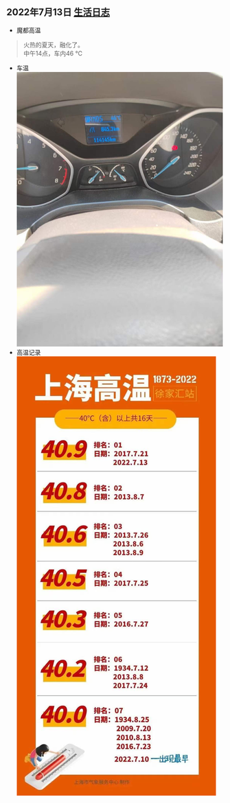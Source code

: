 ## 2022年7月13日  [生活日志](../life.md)
- 魔都高温 
>  火热的夏天，融化了。  
中午14点，车内46 ℃  
> 
- 车温
![](../img/20220713.jpg)
- 高温记录  
![](../img/20220713a.jpg)

